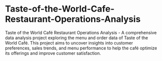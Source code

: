 # Taste-of-the-World-Cafe-Restaurant-Operations-Analysis
Taste of the World Café Restaurant Operations Analysis - A comprehensive data analysis project exploring the menu and order data of Taste of the World Café. This project aims to uncover insights into customer preferences, sales trends, and menu performance to help the café optimize its offerings and improve customer satisfaction.
